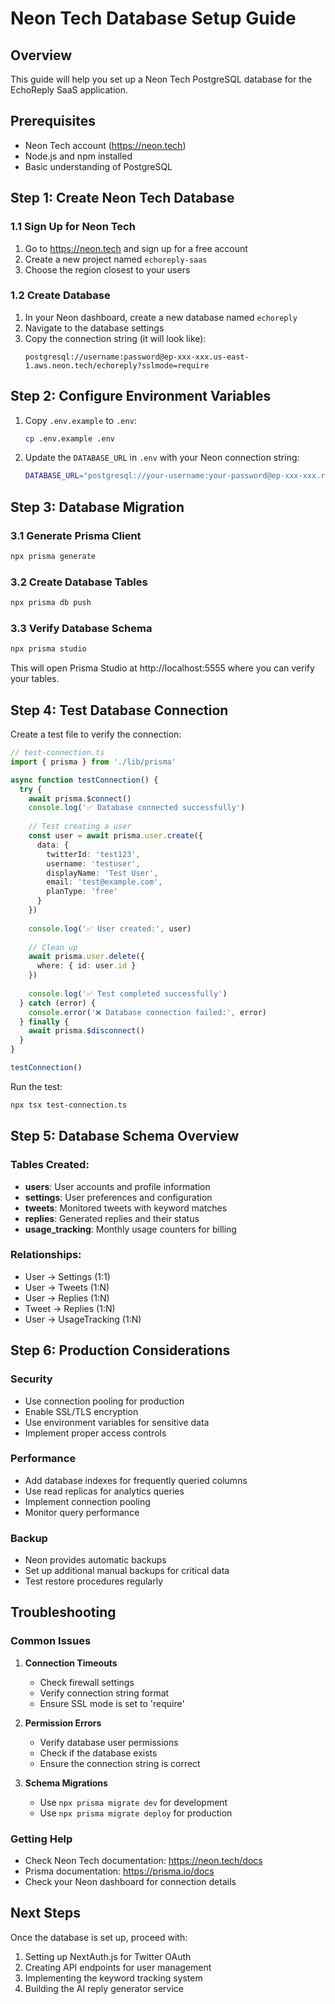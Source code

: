 # Neon Tech Database Setup Guide

## Overview
This guide will help you set up a Neon Tech PostgreSQL database for the EchoReply SaaS application.

## Prerequisites
- Neon Tech account (https://neon.tech)
- Node.js and npm installed
- Basic understanding of PostgreSQL

## Step 1: Create Neon Tech Database

### 1.1 Sign Up for Neon Tech
1. Go to https://neon.tech and sign up for a free account
2. Create a new project named `echoreply-saas`
3. Choose the region closest to your users

### 1.2 Create Database
1. In your Neon dashboard, create a new database named `echoreply`
2. Navigate to the database settings
3. Copy the connection string (it will look like):
   ```
   postgresql://username:password@ep-xxx-xxx.us-east-1.aws.neon.tech/echoreply?sslmode=require
   ```

## Step 2: Configure Environment Variables

1. Copy `.env.example` to `.env`:
   ```bash
   cp .env.example .env
   ```

2. Update the `DATABASE_URL` in `.env` with your Neon connection string:
   ```bash
   DATABASE_URL="postgresql://your-username:your-password@ep-xxx-xxx.region.aws.neon.tech/echoreply?sslmode=require"
   ```

## Step 3: Database Migration

### 3.1 Generate Prisma Client
```bash
npx prisma generate
```

### 3.2 Create Database Tables
```bash
npx prisma db push
```

### 3.3 Verify Database Schema
```bash
npx prisma studio
```
This will open Prisma Studio at http://localhost:5555 where you can verify your tables.

## Step 4: Test Database Connection

Create a test file to verify the connection:

```typescript
// test-connection.ts
import { prisma } from './lib/prisma'

async function testConnection() {
  try {
    await prisma.$connect()
    console.log('✅ Database connected successfully')
    
    // Test creating a user
    const user = await prisma.user.create({
      data: {
        twitterId: 'test123',
        username: 'testuser',
        displayName: 'Test User',
        email: 'test@example.com',
        planType: 'free'
      }
    })
    
    console.log('✅ User created:', user)
    
    // Clean up
    await prisma.user.delete({
      where: { id: user.id }
    })
    
    console.log('✅ Test completed successfully')
  } catch (error) {
    console.error('❌ Database connection failed:', error)
  } finally {
    await prisma.$disconnect()
  }
}

testConnection()
```

Run the test:
```bash
npx tsx test-connection.ts
```

## Step 5: Database Schema Overview

### Tables Created:
- **users**: User accounts and profile information
- **settings**: User preferences and configuration
- **tweets**: Monitored tweets with keyword matches
- **replies**: Generated replies and their status
- **usage_tracking**: Monthly usage counters for billing

### Relationships:
- User → Settings (1:1)
- User → Tweets (1:N)
- User → Replies (1:N)
- Tweet → Replies (1:N)
- User → UsageTracking (1:N)

## Step 6: Production Considerations

### Security
- Use connection pooling for production
- Enable SSL/TLS encryption
- Use environment variables for sensitive data
- Implement proper access controls

### Performance
- Add database indexes for frequently queried columns
- Use read replicas for analytics queries
- Implement connection pooling
- Monitor query performance

### Backup
- Neon provides automatic backups
- Set up additional manual backups for critical data
- Test restore procedures regularly

## Troubleshooting

### Common Issues

1. **Connection Timeouts**
   - Check firewall settings
   - Verify connection string format
   - Ensure SSL mode is set to 'require'

2. **Permission Errors**
   - Verify database user permissions
   - Check if the database exists
   - Ensure the connection string is correct

3. **Schema Migrations**
   - Use `npx prisma migrate dev` for development
   - Use `npx prisma migrate deploy` for production

### Getting Help
- Check Neon Tech documentation: https://neon.tech/docs
- Prisma documentation: https://prisma.io/docs
- Check your Neon dashboard for connection details

## Next Steps

Once the database is set up, proceed with:
1. Setting up NextAuth.js for Twitter OAuth
2. Creating API endpoints for user management
3. Implementing the keyword tracking system
4. Building the AI reply generator service